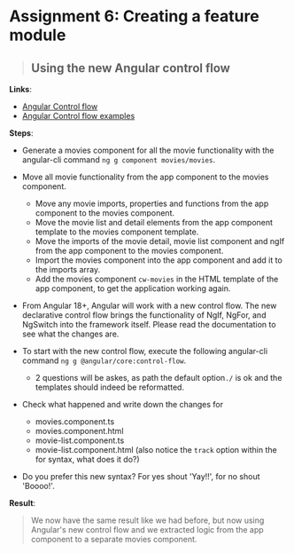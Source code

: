 Assignment 6: Creating a feature module
==============================================

> ## Using the new Angular control flow

**Links**:
- [Angular Control flow](https://angular.io/guide/control_flow)
- [Angular Control flow examples](https://medium.com/@ayushgrwl365/introducing-new-control-flow-in-angular-17-89e67903daed)

**Steps**:
- Generate a movies component for all the movie functionality with the angular-cli command `ng g component movies/movies`.
- Move all movie functionality from the app component to the movies component.
  - Move any movie imports, properties and functions from the app component to the movies component.
  - Move the movie list and detail elements from the app component template to the movies component template.
  - Move the imports of the movie detail, movie list component and ngIf from the app component to the movies component.
  - Import the movies component into the app component and add it to the imports array.
  - Add the movies component `cw-movies` in the HTML template of the app component, to get the application working again.

- From Angular 18+, Angular will work with a new control flow. The new declarative control flow brings the functionality of NgIf, NgFor, and NgSwitch into the framework itself. Please read the documentation to see what the changes are.
- To start with the new control flow, execute the following angular-cli command `ng g @angular/core:control-flow`.
  - 2 questions will be askes, as path the default option`./` is ok and the templates should indeed be reformatted.
- Check what happened and write down the changes for
  - movies.component.ts
  - movies.component.html
  - movie-list.component.ts
  - movie-list.component.html (also notice the `track` option within the for syntax, what does it do?)
- Do you prefer this new syntax? For yes shout 'Yay!!', for no shout 'Boooo!'.

**Result**:
> We now have the same result like we had before, but now using Angular's new control flow and we extracted logic from the app component to a separate movies component.